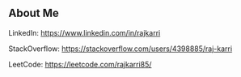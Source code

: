 ## About Me

LinkedIn: https://www.linkedin.com/in/rajkarri

StackOverflow: https://stackoverflow.com/users/4398885/raj-karri

LeetCode: https://leetcode.com/rajkarri85/
